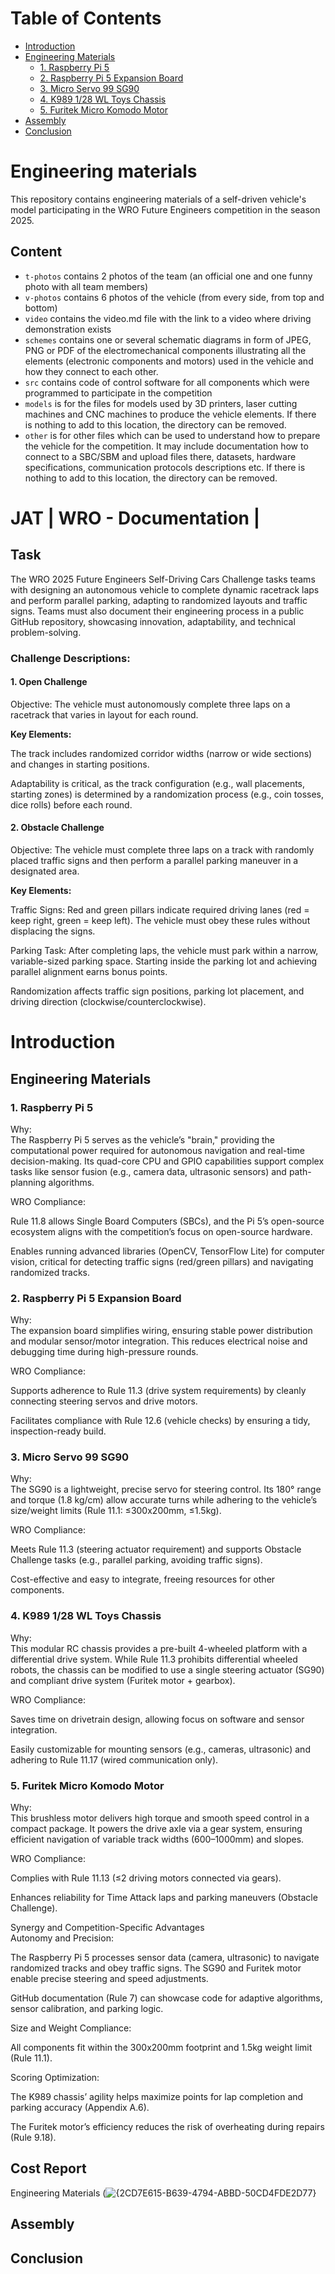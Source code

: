 Table of Contents
=====
- [Introduction](#introduction)
- [Engineering Materials](#engineering-materials)
  - [1. Raspberry Pi 5](#1-raspberry-pi-5)
  - [2. Raspberry Pi 5 Expansion Board](#2-raspberry-pi-5-expansion-board)
  - [3. Micro Servo 99 SG90](#3-micro-servo-99-sg90)
  - [4. K989 1/28 WL Toys Chassis](#4-k989-128-wl-toys-chassis)
  - [5. Furitek Micro Komodo Motor](#5-furitek-micro-komodo-motor)
- [Assembly](#assembly)
- [Conclusion](#conclusion)


Engineering materials
=====

This repository contains engineering materials of a self-driven vehicle's model participating in the WRO Future Engineers competition in the season 2025.


## Content

* `t-photos` contains 2 photos of the team (an official one and one funny photo with all team members)
* `v-photos` contains 6 photos of the vehicle (from every side, from top and bottom)
* `video` contains the video.md file with the link to a video where driving demonstration exists
* `schemes` contains one or several schematic diagrams in form of JPEG, PNG or PDF of the electromechanical components illustrating all the elements (electronic components and motors) used in the vehicle and how they connect to each other.
* `src` contains code of control software for all components which were programmed to participate in the competition
* `models` is for the files for models used by 3D printers, laser cutting machines and CNC machines to produce the vehicle elements. If there is nothing to add to this location, the directory can be removed.
* `other` is for other files which can be used to understand how to prepare the vehicle for the competition. It may include documentation how to connect to a SBC/SBM and upload files there, datasets, hardware specifications, communication protocols descriptions etc. If there is nothing to add to this location, the directory can be removed.

# JAT | WRO \- Documentation |

## Task

The WRO 2025 Future Engineers Self-Driving Cars Challenge tasks teams with designing an autonomous vehicle to complete dynamic racetrack laps and perform parallel parking, adapting to randomized layouts and traffic signs. Teams must also document their engineering process in a public GitHub repository, showcasing innovation, adaptability, and technical problem-solving.

### Challenge Descriptions:

#### 1\. Open Challenge

Objective: The vehicle must autonomously complete three laps on a racetrack that varies in layout for each round.

**Key Elements:**

The track includes randomized corridor widths (narrow or wide sections) and changes in starting positions.

Adaptability is critical, as the track configuration (e.g., wall placements, starting zones) is determined by a randomization process (e.g., coin tosses, dice rolls) before each round.

#### 2\. Obstacle Challenge

Objective: The vehicle must complete three laps on a track with randomly placed traffic signs and then perform a parallel parking maneuver in a designated area.

**Key Elements:**

Traffic Signs: Red and green pillars indicate required driving lanes (red \= keep right, green \= keep left). The vehicle must obey these rules without displacing the signs.

Parking Task: After completing laps, the vehicle must park within a narrow, variable-sized parking space. Starting inside the parking lot and achieving parallel alignment earns bonus points.

Randomization affects traffic sign positions, parking lot placement, and driving direction (clockwise/counterclockwise).

# 

# Introduction

## Engineering Materials

### 1\. Raspberry Pi 5

Why:  
The Raspberry Pi 5 serves as the vehicle’s "brain," providing the computational power required for autonomous navigation and real-time decision-making. Its quad-core CPU and GPIO capabilities support complex tasks like sensor fusion (e.g., camera data, ultrasonic sensors) and path-planning algorithms.

WRO Compliance:

Rule 11.8 allows Single Board Computers (SBCs), and the Pi 5’s open-source ecosystem aligns with the competition’s focus on open-source hardware.

Enables running advanced libraries (OpenCV, TensorFlow Lite) for computer vision, critical for detecting traffic signs (red/green pillars) and navigating randomized tracks.

### 2\. Raspberry Pi 5 Expansion Board

Why:  
The expansion board simplifies wiring, ensuring stable power distribution and modular sensor/motor integration. This reduces electrical noise and debugging time during high-pressure rounds.

WRO Compliance:

Supports adherence to Rule 11.3 (drive system requirements) by cleanly connecting steering servos and drive motors.

Facilitates compliance with Rule 12.6 (vehicle checks) by ensuring a tidy, inspection-ready build.

### 3\. Micro Servo 99 SG90

Why:  
The SG90 is a lightweight, precise servo for steering control. Its 180° range and torque (1.8 kg/cm) allow accurate turns while adhering to the vehicle’s size/weight limits (Rule 11.1: ≤300x200mm, ≤1.5kg).

WRO Compliance:

Meets Rule 11.3 (steering actuator requirement) and supports Obstacle Challenge tasks (e.g., parallel parking, avoiding traffic signs).

Cost-effective and easy to integrate, freeing resources for other components.

### 4\. K989 1/28 WL Toys Chassis

Why:  
This modular RC chassis provides a pre-built 4-wheeled platform with a differential drive system. While Rule 11.3 prohibits differential wheeled robots, the chassis can be modified to use a single steering actuator (SG90) and compliant drive system (Furitek motor \+ gearbox).

WRO Compliance:

Saves time on drivetrain design, allowing focus on software and sensor integration.

Easily customizable for mounting sensors (e.g., cameras, ultrasonic) and adhering to Rule 11.17 (wired communication only).

### 5\. Furitek Micro Komodo Motor

Why:  
This brushless motor delivers high torque and smooth speed control in a compact package. It powers the drive axle via a gear system, ensuring efficient navigation of variable track widths (600–1000mm) and slopes.

WRO Compliance:

Complies with Rule 11.13 (≤2 driving motors connected via gears).

Enhances reliability for Time Attack laps and parking maneuvers (Obstacle Challenge).

Synergy and Competition-Specific Advantages  
Autonomy and Precision:

The Raspberry Pi 5 processes sensor data (camera, ultrasonic) to navigate randomized tracks and obey traffic signs. The SG90 and Furitek motor enable precise steering and speed adjustments.

GitHub documentation (Rule 7\) can showcase code for adaptive algorithms, sensor calibration, and parking logic.

Size and Weight Compliance:

All components fit within the 300x200mm footprint and 1.5kg weight limit (Rule 11.1).

Scoring Optimization:

The K989 chassis’ agility helps maximize points for lap completion and parking accuracy (Appendix A.6).

The Furitek motor’s efficiency reduces the risk of overheating during repairs (Rule 9.18).

## Cost Report
Engineering Materials
(![{2CD7E615-B639-4794-ABBD-50CD4FDE2D77}](https://github.com/user-attachments/assets/6a230cb4-8837-4a89-86f1-f490a453be0c)


## Assembly

## Conclusion


